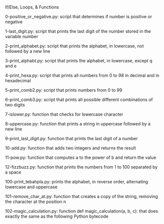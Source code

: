 
If/Else, Loops, & Functions

0-positive_or_negative.py: script that determines if number is positive or negative

1-last_digit.py: script that prints the last digit of the number stored in the variable number

2-print_alphabet.py: script that prints the alphabet, in lowercase, not followed by a new line

3-print_alphabt.py: script that prints the alphabet, in lowercase, except q and e

4-print_hexa.py: script that prints all numbers from 0 to 98 in decimal and in hexadecimal

5-print_comb2.py: script that prints numbers from 0 to 99

6-print_comb3.py: script that prints all possible different combinations of two digits

7-islower.py: function that checks for lowercase character

8-uppercase.py: function that prints a string in uppercase followed by a new line

9-print_last_digit.py: function that prints the last digit of a number

10-add.py: function that adds two integers and returns the result

11-pow.py: function that computes a to the power of b and return the value

12-fizzbuzz.py: function that prints the numbers from 1 to 100 separated by a space

100-print_tebahpla.py: prints the alphabet, in reverse order, alternating lowercase and uppercase

101-remove_char_at.py: function that creates a copy of the string, removing the character at the position n

102-magic_calculation.py: function def magic_calculation(a, b, c): that does exactly the same as the following Python bytecode
